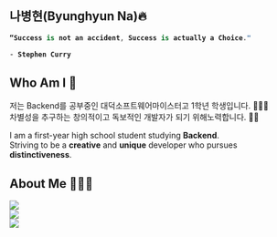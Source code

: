 ## 나병현(Byunghyun Na)🔥

<strong> 
  
```kotlin
“Success is not an accident, Success is actually a Choice."

- Stephen Curry
``` 
</strong>

Who Am I 🤔
---
저는 Backend를 공부중인 대덕소프트웨어마이스터고 1학년 학생입니다. 👨🏽‍🎓 <br>
차별성을 추구하는 창의적이고 독보적인 개발자가 되기 위해노력합니다. ⛓️‍💥

I am a first-year high school student studying **Backend**. <br>
Striving to be a **creative** and **unique** developer who pursues **distinctiveness**.

About Me ⛹🏽‍♂️
---
<a href="https://velog.io/@bhyun08/posts" target="_blank">
<img src="https://img.shields.io/badge/공부한 내용을 velog에 정리하고 있습니다 📚-white?style=social&logo=velog&logoColor=#20C997">
</a>            
<br>
<a href="https://www.instagram.com/bald_hyun/" target="_blank">
<img src="https://img.shields.io/badge/@bald_hyun 인스타그램 아이디 입니다 📞-white?style=social&logo=instagram&logoColor=#E4405F">
</a>   
<br>
<a href="mailto:nbhyun0329@gmail.com" target="_blank">
<img src="https://img.shields.io/badge/nbhyun0329@gmail.com 이메일 주소입니다 📮-white?style=social&logo=gmail&logoColor=#EA4335F">
</a>       

